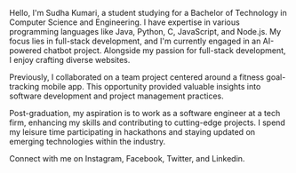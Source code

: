Hello, I'm Sudha Kumari, a student studying for a Bachelor of Technology in Computer Science and Engineering. I have expertise in various programming languages like Java, Python, C, JavaScript, and Node.js. My focus lies in full-stack development, and I'm currently engaged in an AI-powered chatbot project. Alongside my passion for full-stack development, I enjoy crafting diverse websites.

Previously, I collaborated on a team project centered around a fitness goal-tracking mobile app. This opportunity provided valuable insights into software development and project management practices.

Post-graduation, my aspiration is to work as a software engineer at a tech firm, enhancing my skills and contributing to cutting-edge projects. I spend my leisure time participating in hackathons and staying updated on emerging technologies within the industry.

Connect with me on Instagram, Facebook, Twitter, and Linkedin.
